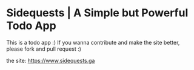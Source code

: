 # Sidequests | A Simple but Powerful Todo App
This is a todo app :) If you wanna contribute and make the site better,
please fork and pull request :)

the site: https://www.sidequests.ga
